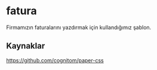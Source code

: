 # fatura
Firmamızın faturalarını yazdırmak için kullandığımız şablon.


## Kaynaklar
https://github.com/cognitom/paper-css